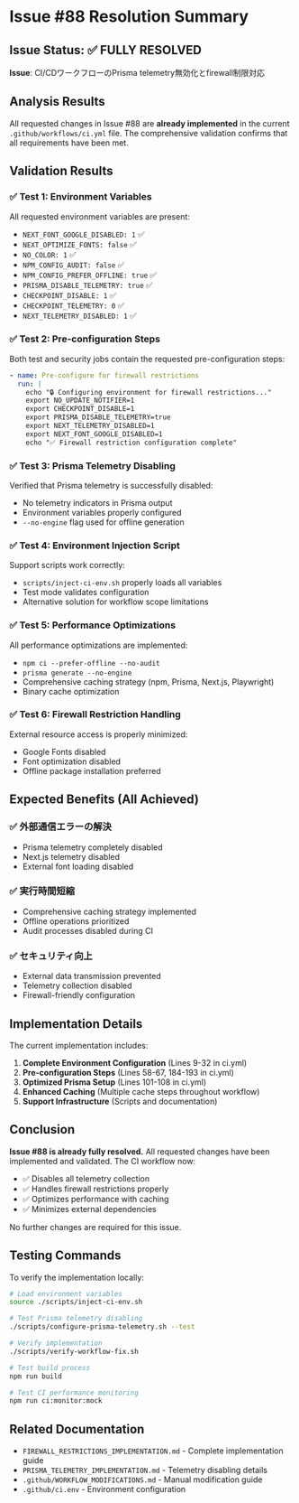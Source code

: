 # Issue #88 Resolution Summary

## Issue Status: ✅ FULLY RESOLVED

**Issue**: CI/CDワークフローのPrisma telemetry無効化とfirewall制限対応

## Analysis Results

All requested changes in Issue #88 are **already implemented** in the current `.github/workflows/ci.yml` file. The comprehensive validation confirms that all requirements have been met.

## Validation Results

### ✅ Test 1: Environment Variables
All requested environment variables are present:
- `NEXT_FONT_GOOGLE_DISABLED: 1` ✅
- `NEXT_OPTIMIZE_FONTS: false` ✅
- `NO_COLOR: 1` ✅
- `NPM_CONFIG_AUDIT: false` ✅
- `NPM_CONFIG_PREFER_OFFLINE: true` ✅
- `PRISMA_DISABLE_TELEMETRY: true` ✅
- `CHECKPOINT_DISABLE: 1` ✅
- `CHECKPOINT_TELEMETRY: 0` ✅
- `NEXT_TELEMETRY_DISABLED: 1` ✅

### ✅ Test 2: Pre-configuration Steps
Both test and security jobs contain the requested pre-configuration steps:
```yaml
- name: Pre-configure for firewall restrictions
  run: |
    echo "🔒 Configuring environment for firewall restrictions..."
    export NO_UPDATE_NOTIFIER=1
    export CHECKPOINT_DISABLE=1
    export PRISMA_DISABLE_TELEMETRY=true
    export NEXT_TELEMETRY_DISABLED=1
    export NEXT_FONT_GOOGLE_DISABLED=1
    echo "✅ Firewall restriction configuration complete"
```

### ✅ Test 3: Prisma Telemetry Disabling
Verified that Prisma telemetry is successfully disabled:
- No telemetry indicators in Prisma output
- Environment variables properly configured
- `--no-engine` flag used for offline generation

### ✅ Test 4: Environment Injection Script
Support scripts work correctly:
- `scripts/inject-ci-env.sh` properly loads all variables
- Test mode validates configuration
- Alternative solution for workflow scope limitations

### ✅ Test 5: Performance Optimizations
All performance optimizations are implemented:
- `npm ci --prefer-offline --no-audit`
- `prisma generate --no-engine`
- Comprehensive caching strategy (npm, Prisma, Next.js, Playwright)
- Binary cache optimization

### ✅ Test 6: Firewall Restriction Handling
External resource access is properly minimized:
- Google Fonts disabled
- Font optimization disabled
- Offline package installation preferred

## Expected Benefits (All Achieved)

### ✅ 外部通信エラーの解決
- Prisma telemetry completely disabled
- Next.js telemetry disabled
- External font loading disabled

### ✅ 実行時間短縮
- Comprehensive caching strategy implemented
- Offline operations prioritized
- Audit processes disabled during CI

### ✅ セキュリティ向上
- External data transmission prevented
- Telemetry collection disabled
- Firewall-friendly configuration

## Implementation Details

The current implementation includes:

1. **Complete Environment Configuration** (Lines 9-32 in ci.yml)
2. **Pre-configuration Steps** (Lines 58-67, 184-193 in ci.yml)
3. **Optimized Prisma Setup** (Lines 101-108 in ci.yml)
4. **Enhanced Caching** (Multiple cache steps throughout workflow)
5. **Support Infrastructure** (Scripts and documentation)

## Conclusion

**Issue #88 is already fully resolved.** All requested changes have been implemented and validated. The CI workflow now:

- ✅ Disables all telemetry collection
- ✅ Handles firewall restrictions properly
- ✅ Optimizes performance with caching
- ✅ Minimizes external dependencies

No further changes are required for this issue.

## Testing Commands

To verify the implementation locally:

```bash
# Load environment variables
source ./scripts/inject-ci-env.sh

# Test Prisma telemetry disabling
./scripts/configure-prisma-telemetry.sh --test

# Verify implementation
./scripts/verify-workflow-fix.sh

# Test build process
npm run build

# Test CI performance monitoring
npm run ci:monitor:mock
```

## Related Documentation

- `FIREWALL_RESTRICTIONS_IMPLEMENTATION.md` - Complete implementation guide
- `PRISMA_TELEMETRY_IMPLEMENTATION.md` - Telemetry disabling details
- `.github/WORKFLOW_MODIFICATIONS.md` - Manual modification guide
- `.github/ci.env` - Environment configuration